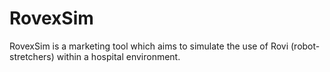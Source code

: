 # RovexSim
RovexSim is a marketing tool which aims to simulate the use of Rovi (robot-stretchers) within a hospital environment.
